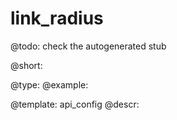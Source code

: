 link_radius
=============

@todo:
	check the autogenerated stub


@short:
	

@type: 
@example:


@template:	api_config
@descr:


